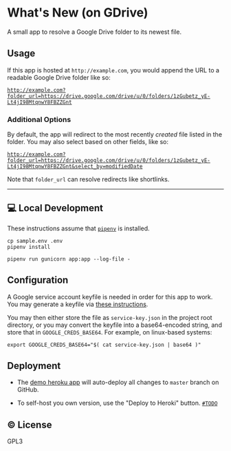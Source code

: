 # What's New (on GDrive)

A small app to resolve a Google Drive folder to its newest file.

## Usage

If this app is hosted at `http://example.com`, you would append the
URL to a readable Google Drive folder like so:

[`http://example.com?folder_url=https://drive.google.com/drive/u/0/folders/1zGubetz_yE-Lt4jI98MtqnwY8FBZZGnt`][example1]

[example1]: http://example.com?folder_url=https://drive.google.com/drive/u/0/folders/1zGubetz_yE-Lt4jI98MtqnwY8FBZZGnt

### Additional Options

By default, the app will redirect to the most recently _created_ file
listed in the folder. You may also select based on other fields, like
so:

[`http://example.com?folder_url=https://drive.google.com/drive/u/0/folders/1zGubetz_yE-Lt4jI98MtqnwY8FBZZGnt&select_by=modifiedDate`][example2]

[example2]: http://example.com?folder_url=https://drive.google.com/drive/u/0/folders/1zGubetz_yE-Lt4jI98MtqnwY8FBZZGnt&select_by=modifiedDate

Note that `folder_url` can resolve redirects like shortlinks.

<!-- Everything above this linebreak will appear on app homepage. -->
---
<!-- Everything below will only be in the repository README. -->

## :computer: Local Development

These instructions assume that [`pipenv`][1] is installed.

[1]: http://example.com

```
cp sample.env .env
pipenv install

pipenv run gunicorn app:app --log-file -
```

## Configuration

A Google service account keyfile is needed in order for this app to
work. You may generate a keyfile via [these instructions][keyfile].

[keyfile]: https://cloud.google.com/iam/docs/creating-managing-service-account-keys#iam-service-account-keys-create-console

You may then either store the file as `service-key.json` in the project
root directory, or you may convert the keyfile into a base64-encoded
string, and store that in `GOOGLE_CREDS_BASE64`. For example, on
linux-based systems:

    export GOOGLE_CREDS_BASE64="$( cat service-key.json | base64 )"

## Deployment

- The [demo heroku app][demo] will auto-deploy all changes to `master` branch
  on GitHub.
- To self-host you own version, use the "Deploy to Heroki" button.
  [`#TODO`](https://www.heroku.com/elements/buttons)

   [demo]: https://gdrive-whats-new-app.herokuapp.com/

## :copyright: License

GPL3
